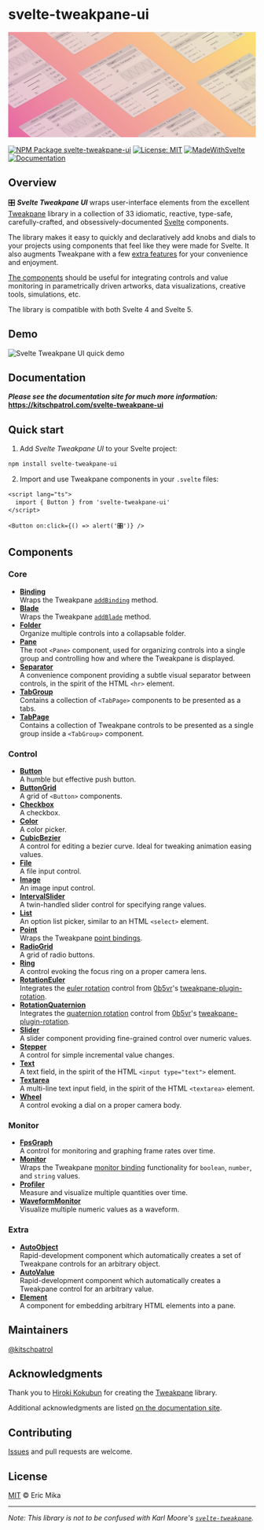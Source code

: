 <!--+ Warning: Content inside HTML comment blocks was generated by mdat and may be overwritten. +-->

<!-- title -->

# svelte-tweakpane-ui

<!-- /title -->

<picture>
  <source media="(prefers-color-scheme: dark)" srcset="./assets/banner-dark.webp">
  <img alt="Svelte Tweakpane UI Banner" src="./assets/banner-light.webp">
</picture>

<!-- badges {
  custom: {
    MadeWithSvelte: {
      image: "https://madewithsvelte.com/storage/repo-shields/4860-shield.svg",
      link: "https://madewithsvelte.com/p/svelte-tweakpane-ui/shield-link",
    },
    Documentation: {
      image:
        "https://img.shields.io/badge/-Documentation-ffdd00?logo=readthedocs&logoColor=222222",
      link: "https://kitschpatrol.com/svelte-tweakpane-ui",
    }
  }
} -->

[![NPM Package svelte-tweakpane-ui](https://img.shields.io/npm/v/svelte-tweakpane-ui.svg)](https://npmjs.com/package/svelte-tweakpane-ui)
[![License: MIT](https://img.shields.io/badge/License-MIT-yellow.svg)](https://opensource.org/licenses/MIT)
[![MadeWithSvelte](https://madewithsvelte.com/storage/repo-shields/4860-shield.svg)](https://madewithsvelte.com/p/svelte-tweakpane-ui/shield-link)
[![Documentation](https://img.shields.io/badge/-Documentation-ffdd00?logo=readthedocs&logoColor=222222)](https://kitschpatrol.com/svelte-tweakpane-ui)

<!-- /badges -->

## Overview

🎛️ **_Svelte Tweakpane UI_** wraps user-interface elements from the excellent [Tweakpane](https://tweakpane.github.io/docs/) library in a collection of <!-- component-count -->33<!-- /component-count --> idiomatic, reactive, type-safe, carefully-crafted, and obsessively-documented [Svelte](https://svelte.dev) components.

The library makes it easy to quickly and declaratively add knobs and dials to your projects using components that feel like they were made for Svelte. It also augments Tweakpane with a few [extra features](https://kitschpatrol.com/svelte-tweakpane-ui/docs/features) for your convenience and enjoyment.

[The components](https://kitschpatrol.com/svelte-tweakpane-ui/docs#components) should be useful for integrating controls and value monitoring in parametrically driven artworks, data visualizations, creative tools, simulations, etc.

The library is compatible with both Svelte 4 and Svelte 5.

## Demo

![Svelte Tweakpane UI quick demo](./docs/public/quick-demo.gif)

## Documentation

**_Please see the documentation site for much more information:_**\
**<https://kitschpatrol.com/svelte-tweakpane-ui>**

## Quick start

1. Add _Svelte Tweakpane UI_ to your Svelte project:

```sh
npm install svelte-tweakpane-ui
```

2. Import and use Tweakpane components in your `.svelte` files:

```svelte
<script lang="ts">
  import { Button } from 'svelte-tweakpane-ui'
</script>

<Button on:click={() => alert('🎛️')} />
```

## Components

<!-- component-list -->

### Core

- **[Binding](https://kitschpatrol.com/svelte-tweakpane-ui/docs/components/binding)**\
  Wraps the Tweakpane [`addBinding`](https://tweakpane.github.io/docs/input-bindings/) method.
- **[Blade](https://kitschpatrol.com/svelte-tweakpane-ui/docs/components/blade)**\
  Wraps the Tweakpane [`addBlade`](https://tweakpane.github.io/docs/blades/) method.
- **[Folder](https://kitschpatrol.com/svelte-tweakpane-ui/docs/components/folder)**\
  Organize multiple controls into a collapsable folder.
- **[Pane](https://kitschpatrol.com/svelte-tweakpane-ui/docs/components/pane)**\
  The root `<Pane>` component, used for organizing controls into a single group and controlling how and where the Tweakpane is displayed.
- **[Separator](https://kitschpatrol.com/svelte-tweakpane-ui/docs/components/separator)**\
  A convenience component providing a subtle visual separator between controls, in the spirit of the HTML `<hr>` element.
- **[TabGroup](https://kitschpatrol.com/svelte-tweakpane-ui/docs/components/tabgroup)**\
  Contains a collection of `<TabPage>` components to be presented as a tabs.
- **[TabPage](https://kitschpatrol.com/svelte-tweakpane-ui/docs/components/tabpage)**\
  Contains a collection of Tweakpane controls to be presented as a single group inside a `<TabGroup>` component.

### Control

- **[Button](https://kitschpatrol.com/svelte-tweakpane-ui/docs/components/button)**\
  A humble but effective push button.
- **[ButtonGrid](https://kitschpatrol.com/svelte-tweakpane-ui/docs/components/buttongrid)**\
  A grid of `<Button>` components.
- **[Checkbox](https://kitschpatrol.com/svelte-tweakpane-ui/docs/components/checkbox)**\
  A checkbox.
- **[Color](https://kitschpatrol.com/svelte-tweakpane-ui/docs/components/color)**\
  A color picker.
- **[CubicBezier](https://kitschpatrol.com/svelte-tweakpane-ui/docs/components/cubicbezier)**\
  A control for editing a bezier curve. Ideal for tweaking animation easing values.
- **[File](https://kitschpatrol.com/svelte-tweakpane-ui/docs/components/file)**\
  A file input control.
- **[Image](https://kitschpatrol.com/svelte-tweakpane-ui/docs/components/image)**\
  An image input control.
- **[IntervalSlider](https://kitschpatrol.com/svelte-tweakpane-ui/docs/components/intervalslider)**\
  A twin-handled slider control for specifying range values.
- **[List](https://kitschpatrol.com/svelte-tweakpane-ui/docs/components/list)**\
  An option list picker, similar to an HTML `<select>` element.
- **[Point](https://kitschpatrol.com/svelte-tweakpane-ui/docs/components/point)**\
  Wraps the Tweakpane [point bindings](https://tweakpane.github.io/docs/input-bindings/#point).
- **[RadioGrid](https://kitschpatrol.com/svelte-tweakpane-ui/docs/components/radiogrid)**\
  A grid of radio buttons.
- **[Ring](https://kitschpatrol.com/svelte-tweakpane-ui/docs/components/ring)**\
  A control evoking the focus ring on a proper camera lens.
- **[RotationEuler](https://kitschpatrol.com/svelte-tweakpane-ui/docs/components/rotationeuler)**\
  Integrates the [euler rotation](https://github.com/0b5vr/tweakpane-plugin-rotation/blob/dev/src/RotationInputPluginEuler.ts) control from [0b5vr](https://0b5vr.com)'s [tweakpane-plugin-rotation](https://github.com/0b5vr/tweakpane-plugin-rotation).
- **[RotationQuaternion](https://kitschpatrol.com/svelte-tweakpane-ui/docs/components/rotationquaternion)**\
  Integrates the [quaternion rotation](https://github.com/0b5vr/tweakpane-plugin-rotation/blob/dev/src/RotationInputPluginQuaternion.ts) control from [0b5vr](https://0b5vr.com)'s [tweakpane-plugin-rotation](https://github.com/0b5vr/tweakpane-plugin-rotation).
- **[Slider](https://kitschpatrol.com/svelte-tweakpane-ui/docs/components/slider)**\
  A slider component providing fine-grained control over numeric values.
- **[Stepper](https://kitschpatrol.com/svelte-tweakpane-ui/docs/components/stepper)**\
  A control for simple incremental value changes.
- **[Text](https://kitschpatrol.com/svelte-tweakpane-ui/docs/components/text)**\
  A text field, in the spirit of the HTML `<input type="text">` element.
- **[Textarea](https://kitschpatrol.com/svelte-tweakpane-ui/docs/components/textarea)**\
  A multi-line text input field, in the spirit of the HTML `<textarea>` element.
- **[Wheel](https://kitschpatrol.com/svelte-tweakpane-ui/docs/components/wheel)**\
  A control evoking a dial on a proper camera body.

### Monitor

- **[FpsGraph](https://kitschpatrol.com/svelte-tweakpane-ui/docs/components/fpsgraph)**\
  A control for monitoring and graphing frame rates over time.
- **[Monitor](https://kitschpatrol.com/svelte-tweakpane-ui/docs/components/monitor)**\
  Wraps the Tweakpane [monitor binding](https://tweakpane.github.io/docs/monitor-bindings/) functionality for `boolean`, `number`, and `string` values.
- **[Profiler](https://kitschpatrol.com/svelte-tweakpane-ui/docs/components/profiler)**\
  Measure and visualize multiple quantities over time.
- **[WaveformMonitor](https://kitschpatrol.com/svelte-tweakpane-ui/docs/components/waveformmonitor)**\
  Visualize multiple numeric values as a waveform.

### Extra

- **[AutoObject](https://kitschpatrol.com/svelte-tweakpane-ui/docs/components/autoobject)**\
  Rapid-development component which automatically creates a set of Tweakpane controls for an arbitrary object.
- **[AutoValue](https://kitschpatrol.com/svelte-tweakpane-ui/docs/components/autovalue)**\
  Rapid-development component which automatically creates a Tweakpane control for an arbitrary value.
- **[Element](https://kitschpatrol.com/svelte-tweakpane-ui/docs/components/element)**\
  A component for embedding arbitrary HTML elements into a pane.

<!-- /component-list -->

## Maintainers

[@kitschpatrol](https://github.com/kitschpatrol)

## Acknowledgments

Thank you to [Hiroki Kokubun](https://cocopon.me) for creating the [Tweakpane](https://tweakpane.github.io/docs/) library.

Additional acknowledgments are listed [on the documentation site](https://kitschpatrol.com/svelte-tweakpane-ui/docs/acknowledgments).

<!-- footer -->

## Contributing

[Issues](https://github.com/kitschpatrol/svelte-tweakpane-ui/issues) and pull requests are welcome.

## License

[MIT](license.txt) © Eric Mika

<!-- /footer -->

---

_Note: This library is not to be confused with Karl Moore's [`svelte-tweakpane`](https://github.com/pierogis/svelte-tweakpane)._
